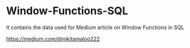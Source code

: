 # Window-Functions-SQL
 It contains the data used for Medium article on Window Functions in SQL
 
 https://medium.com/@nikitamaloo222

